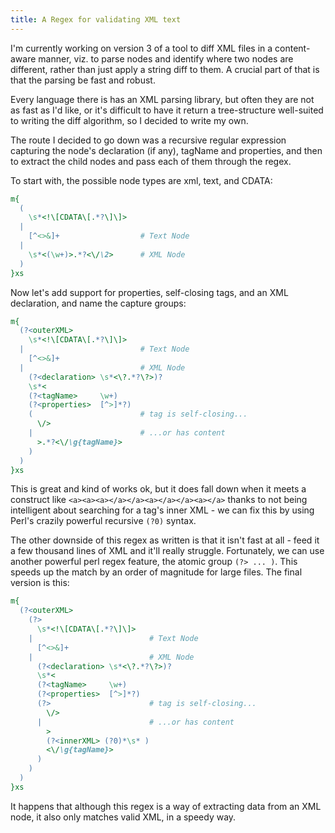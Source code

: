 ```yaml
---
title: A Regex for validating XML text
---
```


I'm currently working on version 3 of a tool to diff XML files in a content-aware manner, viz. to parse nodes and identify where two nodes are different, rather than just apply a string diff to them. A crucial part of that is that the parsing be fast and robust. 

Every language there is has an XML parsing library, but often they are not as fast as I'd like, or it's difficult to have it return a tree-structure well-suited to writing the diff algorithm, so I decided to write my own.

The route I decided to go down was a recursive regular expression capturing the node's declaration (if any), tagName and properties, and then to extract the child nodes and pass each of them through the regex.

To start with, the possible node types are xml, text, and CDATA:

~~~perl
m{
  (
    \s*<!\[CDATA\[.*?\]\]>
  |
    [^<>&]+                  # Text Node
  |
    \s*<(\w+)>.*?<\/\2>      # XML Node
  )
}xs
~~~

Now let's add support for properties, self-closing tags, and an XML declaration, and name the capture groups:

~~~perl
m{
  (?<outerXML>
    \s*<!\[CDATA\[.*?\]\]>
  |                          # Text Node
    [^<>&]+
  |                          # XML Node
    (?<declaration> \s*<\?.*?\?>)?
    \s*<
    (?<tagName>     \w+)
    (?<properties>  [^>]*?)
    (                        # tag is self-closing...
      \/>
    |                        # ...or has content
      >.*?<\/\g{tagName}>
    )
  )
}xs
~~~

This is great and kind of works ok, but it does fall down when it meets a construct like `<a><a><a></a></a><a></a></a><a></a>` thanks to not being intelligent about searching for a tag's inner XML - we can fix this by using Perl's crazily powerful recursive `(?0)` syntax.

The other downside of this regex as written is that it isn't fast at all - feed it a few thousand lines of XML and it'll really struggle. Fortunately, we can use another powerful perl regex feature, the atomic group `(?> ... )`. This speeds up the match by an order of magnitude for large files. The final version is this:

~~~perl
m{
  (?<outerXML>
    (?>
      \s*<!\[CDATA\[.*?\]\]>
    |                          # Text Node
      [^<>&]+
    |                          # XML Node
      (?<declaration> \s*<\?.*?\?>)?
      \s*<
      (?<tagName>     \w+)
      (?<properties>  [^>]*?)
      (?>                      # tag is self-closing...
        \/>
      |                        # ...or has content
        >
        (?<innerXML> (?0)*\s* )
        <\/\g{tagName}>
      )
    )
  )
}xs
~~~

It happens that although this regex is a way of extracting data from an XML node, it also only matches valid XML, in a speedy way.